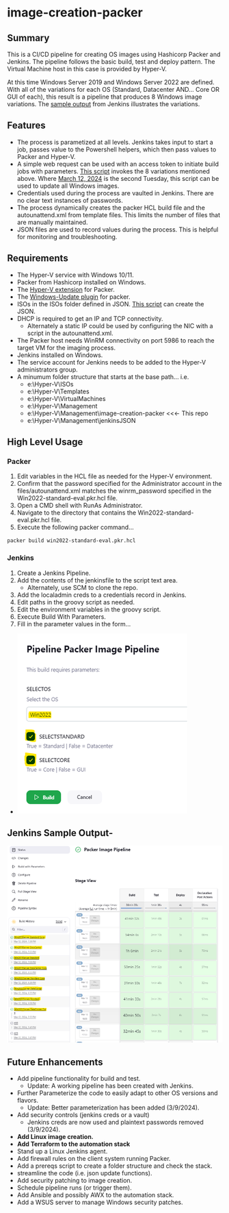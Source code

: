 # image-creation-packer

## Summary

This is a CI/CD pipeline for creating OS images using Hashicorp Packer and Jenkins. The pipeline follows the basic build, test and deploy pattern. The Virtual Machine host in this case is provided by Hyper-V. 

At this time Windows Server 2019 and Windows Server 2022 are defined. With all of the variations for each OS (Standard, Datacenter AND... Core OR GUI of each), this result is a pipeline that produces 8 Windows image variations. The [sample output](#abcd) from Jenkins illustrates the variations. 

## Features
* The process is parametized at all levels. Jenkins takes input to start a job, passes value to the Powershell helpers, which then pass values to Packer and Hyper-V.
* A simple web request can be used with an access token to initiate build jobs with parameters. [This script](11-invoke-pipeline.ps1) invokes the 8 variations mentioned above. Where [March 12, 2024](#abcd) is the second Tuesday, this script can be used to update all Windows images.
* Credentials used during the process are vaulted in Jenkins. There are no clear text instances of passwords.
* The process dynamically creates the packer HCL build file and the autounattend.xml from template files. This limits the number of files that are manually maintained.
* JSON files are used to record values during the process. This is helpful for monitoring and troubleshooting.

## Requirements

* The Hyper-V service with Windows 10/11.
* Packer from Hashicorp installed on Windows.
* The [Hyper-V extension](https://developer.hashicorp.com/packer/integrations/hashicorp/hyperv) for Packer.
* The [Windows-Update plugin](https://github.com/rgl/packer-plugin-windows-update) for packer.
* ISOs in the ISOs folder defined in JSON. [This script](Management/CreateImageRecord-JSON.ps1) can create the JSON.
* DHCP is required to get an IP and TCP connectivity.
  * Alternately a static IP could be used by configuring the NIC with a script in the autounattend.xml.
* The Packer host needs WinRM connectivity on port 5986 to reach the target VM for the imaging process.
* Jenkins installed on Windows.
* The service account for Jenkins needs to be added to the Hyper-V administrators group.
* A minumum folder structure that starts at the base path... i.e.
  * e:\Hyper-V\ISOs
  * e:\Hyper-V\Templates
  * e:\Hyper-V\VirtualMachines
  * e:\Hyper-V\Management
  * e:\Hyper-V\Management\image-creation-packer <<<- This repo
  * e:\Hyper-V\Management\jenkinsJSON

## High Level Usage
### Packer
1. Edit variables in the HCL file as needed for the Hyper-V environment.
2. Confirm that the password specified for the Administrator account in the files/autounattend.xml matches the winrm_password specified in the Win2022-standard-eval.pkr.hcl file.
3. Open a CMD shell with RunAs Administrator.
4. Navigate to the directory that contains the Win2022-standard-eval.pkr.hcl file.
5. Execute the following packer command...
```
packer build win2022-standard-eval.pkr.hcl
```
### Jenkins
1. Create a Jenkins Pipeline.
2. Add the contents of the jenkinsfile to the script text area.
    * Alternately, use SCM to clone the repo.
5. Add the localadmin creds to a credentials record in Jenkins.
3. Edit paths in the groovy script as needed.
5. Edit the environment variables in the groovy script.
6. Execute Build With Parameters.
7. Fill in the parameter values in the form...
* ![alt text](<screenshots/Screenshot 2024-03-12 223702.png>)

## Jenkins Sample Output<a name="abcd">-</a>

![alt text](<screenshots/Screenshot 2024-03-12 212633.png>)

## Future Enhancements

* Add pipeline functionality for build and test.
  * Update: A working pipeline has been created with Jenkins.
* Further Parameterize the code to easily adapt to other OS versions and flavors.
  * Update: Better parameterization has been added (3/9/2024).
* Add security controls (jenkins creds or a vault)
  * Jenkins creds are now used and plaintext passwords removed (3/9/2024).
* **Add Linux image creation.**
* **Add Terraform to the automation stack**
* Stand up a Linux Jenkins agent.
* Add firewall rules on the client system running Packer.
* Add a prereqs script to create a folder structure and check the stack.
* streamline the code (i.e. json update functions).
* Add security patching to image creation.
* Schedule pipeline runs (or trigger them).
* Add Ansible and possibly AWX to the automation stack.
* Add a WSUS server to manage Windows security patches.
